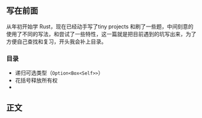 ## 写在前面 ##

从年初开始学 Rust，现在已经动手写了tiny projects 和刷了一些题，中间刻意的使用了不同的写法，和尝试了一些特性，这一篇就是把目前遇到的坑写出来，为了方便自己查找和复习，开头我会补上目录。

### 目录 ###

+ 递归可选类型（`Option<Box<Self>>`）
+ 花括号释放所有权
+ 

## 正文 ##

####  ####


